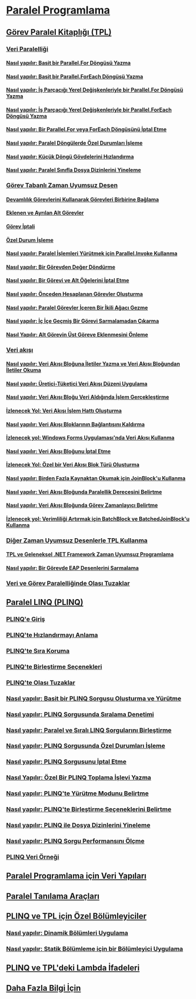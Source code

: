 # [Paralel Programlama](index.md)
## [Görev Paralel Kitaplığı (TPL)](task-parallel-library-tpl.md)
### [Veri Paralelliği](data-parallelism-task-parallel-library.md)
#### [Nasıl yapılır: Basit bir Parallel.For Döngüsü Yazma](how-to-write-a-simple-parallel-for-loop.md)
#### [Nasıl yapılır: Basit bir Parallel.ForEach Döngüsü Yazma](how-to-write-a-simple-parallel-foreach-loop.md)
#### [Nasıl yapılır: İş Parçacığı Yerel Değişkenleriyle bir Parallel.For Döngüsü Yazma](how-to-write-a-parallel-for-loop-with-thread-local-variables.md)
#### [Nasıl yapılır: İş Parçacığı Yerel Değişkenleriyle bir Parallel.ForEach Döngüsü Yazma](how-to-write-a-parallel-foreach-loop-with-thread-local-variables.md)
#### [Nasıl yapılır: Bir Parallel.For veya ForEach Döngüsünü İptal Etme](how-to-cancel-a-parallel-for-or-foreach-loop.md)
#### [Nasıl yapılır: Paralel Döngülerde Özel Durumları İşleme](how-to-handle-exceptions-in-parallel-loops.md)
#### [Nasıl yapılır: Küçük Döngü Gövdelerini Hızlandırma](how-to-speed-up-small-loop-bodies.md)
#### [Nasıl yapılır: Paralel Sınıfla Dosya Dizinlerini Yineleme](how-to-iterate-file-directories-with-the-parallel-class.md)
### [Görev Tabanlı Zaman Uyumsuz Desen](task-based-asynchronous-programming.md)
#### [Devamlılık Görevlerini Kullanarak Görevleri Birbirine Bağlama](chaining-tasks-by-using-continuation-tasks.md)
#### [Eklenen ve Ayrılan Alt Görevler](attached-and-detached-child-tasks.md)
#### [Görev İptali](task-cancellation.md)
#### [Özel Durum İşleme](exception-handling-task-parallel-library.md)
#### [Nasıl yapılır: Paralel İşlemleri Yürütmek için Parallel.Invoke Kullanma](how-to-use-parallel-invoke-to-execute-parallel-operations.md)
#### [Nasıl yapılır: Bir Görevden Değer Döndürme](how-to-return-a-value-from-a-task.md)
#### [Nasıl yapılır: Bir Görevi ve Alt Öğelerini İptal Etme](how-to-cancel-a-task-and-its-children.md)
#### [Nasıl yapılır: Önceden Hesaplanan Görevler Oluşturma](how-to-create-pre-computed-tasks.md)
#### [Nasıl yapılır: Paralel Görevler İçeren Bir İkili Ağacı Gezme](how-to-traverse-a-binary-tree-with-parallel-tasks.md)
#### [Nasıl yapılır: İç İçe Geçmiş Bir Görevi Sarmalamadan Çıkarma](how-to-unwrap-a-nested-task.md)
#### [Nasıl Yapılır: Alt Görevin Üst Göreve Eklenmesini Önleme](how-to-prevent-a-child-task-from-attaching-to-its-parent.md)
### [Veri akışı](dataflow-task-parallel-library.md)
#### [Nasıl yapılır: Veri Akışı Bloğuna İletiler Yazma ve Veri Akışı Bloğundan İletiler Okuma](how-to-write-messages-to-and-read-messages-from-a-dataflow-block.md)
#### [Nasıl yapılır: Üretici-Tüketici Veri Akışı Düzeni Uygulama](how-to-implement-a-producer-consumer-dataflow-pattern.md)
#### [Nasıl yapılır: Veri Akışı Bloğu Veri Aldığında İşlem Gerçekleştirme](how-to-perform-action-when-a-dataflow-block-receives-data.md)
#### [İzlenecek Yol: Veri Akışı İşlem Hattı Oluşturma](walkthrough-creating-a-dataflow-pipeline.md)
#### [Nasıl yapılır: Veri Akışı Bloklarının Bağlantısını Kaldırma](how-to-unlink-dataflow-blocks.md)
#### [İzlenecek yol: Windows Forms Uygulaması'nda Veri Akışı Kullanma](walkthrough-using-dataflow-in-a-windows-forms-application.md)
#### [Nasıl yapılır: Veri Akışı Bloğunu İptal Etme](how-to-cancel-a-dataflow-block.md)
#### [İzlenecek Yol: Özel bir Veri Akışı Blok Türü Oluşturma](walkthrough-creating-a-custom-dataflow-block-type.md)
#### [Nasıl yapılır: Birden Fazla Kaynaktan Okumak için JoinBlock'u Kullanma](how-to-use-joinblock-to-read-data-from-multiple-sources.md)
#### [Nasıl yapılır: Veri Akışı Bloğunda Paralellik Derecesini Belirtme](how-to-specify-the-degree-of-parallelism-in-a-dataflow-block.md)
#### [Nasıl yapılır: Veri Akışı Bloğunda Görev Zamanlayıcı Belirtme](how-to-specify-a-task-scheduler-in-a-dataflow-block.md)
#### [İzlenecek yol: Verimliliği Artırmak için BatchBlock ve BatchedJoinBlock'u Kullanma](walkthrough-using-batchblock-and-batchedjoinblock-to-improve-efficiency.md)
### [Diğer Zaman Uyumsuz Desenlerle TPL Kullanma](using-tpl-with-other-asynchronous-patterns.md)
#### [TPL ve Geleneksel .NET Framework Zaman Uyumsuz Programlama](tpl-and-traditional-async-programming.md)
#### [Nasıl yapılır: Bir Görevde EAP Desenlerini Sarmalama](how-to-wrap-eap-patterns-in-a-task.md)
### [Veri ve Görev Paralelliğinde Olası Tuzaklar](potential-pitfalls-in-data-and-task-parallelism.md)
## [Paralel LINQ (PLINQ)](parallel-linq-plinq.md)
### [PLINQ'e Giriş](introduction-to-plinq.md)
### [PLINQ'te Hızlandırmayı Anlama](understanding-speedup-in-plinq.md)
### [PLINQ'te Sıra Koruma](order-preservation-in-plinq.md)
### [PLINQ'te Birleştirme Seçenekleri](merge-options-in-plinq.md)
### [PLINQ'te Olası Tuzaklar](potential-pitfalls-with-plinq.md)
### [Nasıl yapılır: Basit bir PLINQ Sorgusu Oluşturma ve Yürütme](how-to-create-and-execute-a-simple-plinq-query.md)
### [Nasıl yapılır: PLINQ Sorgusunda Sıralama Denetimi](how-to-control-ordering-in-a-plinq-query.md)
### [Nasıl yapılır: Paralel ve Sıralı LINQ Sorgularını Birleştirme](how-to-combine-parallel-and-sequential-linq-queries.md)
### [Nasıl yapılır: PLINQ Sorgusunda Özel Durumları İşleme](how-to-handle-exceptions-in-a-plinq-query.md)
### [Nasıl yapılır: PLINQ Sorgusunu İptal Etme](how-to-cancel-a-plinq-query.md)
### [Nasıl Yapılır: Özel Bir PLINQ Toplama İşlevi Yazma](how-to-write-a-custom-plinq-aggregate-function.md)
### [Nasıl yapılır: PLINQ'te Yürütme Modunu Belirtme](how-to-specify-the-execution-mode-in-plinq.md)
### [Nasıl yapılır: PLINQ'te Birleştirme Seçeneklerini Belirtme](how-to-specify-merge-options-in-plinq.md)
### [Nasıl yapılır: PLINQ ile Dosya Dizinlerini Yineleme](how-to-iterate-file-directories-with-plinq.md)
### [Nasıl yapılır: PLINQ Sorgu Performansını Ölçme](how-to-measure-plinq-query-performance.md)
### [PLINQ Veri Örneği](plinq-data-sample.md)
## [Paralel Programlama için Veri Yapıları](data-structures-for-parallel-programming.md)
## [Paralel Tanılama Araçları](parallel-diagnostic-tools.md)
## [PLINQ ve TPL için Özel Bölümleyiciler](custom-partitioners-for-plinq-and-tpl.md)
### [Nasıl yapılır: Dinamik Bölümleri Uygulama](how-to-implement-dynamic-partitions.md)
### [Nasıl yapılır: Statik Bölümleme için bir Bölümleyici Uygulama](how-to-implement-a-partitioner-for-static-partitioning.md)
## [PLINQ ve TPL'deki Lambda İfadeleri](lambda-expressions-in-plinq-and-tpl.md)
## [Daha Fazla Bilgi İçin](for-further-reading-parallel-programming.md)

